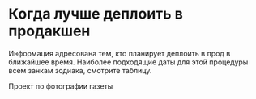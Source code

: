 # Когда лучше деплоить в продакшен

Информация адресована тем, кто планирует деплоить в прод в ближайшее время. Наиболее подходящие даты для этой процедуры всем занкам зодиака, смотрите таблицу.

Проект по фотографии газеты
